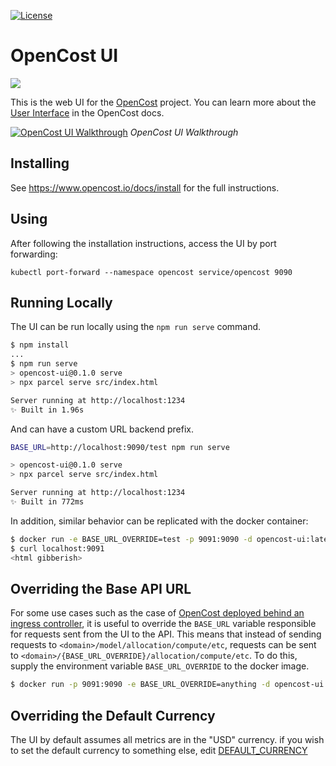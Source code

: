 [![License](https://img.shields.io/badge/License-Apache%202.0-blue.svg)](https://opensource.org/licenses/Apache-2.0)

# OpenCost UI

<img src="./opencost-header.png"/>

This is the web UI for the [OpenCost](http://github.com/opencost/opencost) project. You can learn more about the [User Interface](https://www.opencost.io/docs/installation/ui) in the OpenCost docs.

[![OpenCost UI Walkthrough](./ui/src/thumbnail.png)](https://youtu.be/lCP4Ci9Kcdg)
*OpenCost UI Walkthrough*

## Installing

See https://www.opencost.io/docs/install for the full instructions.

## Using

After following the installation instructions, access the UI by port forwarding:
```
kubectl port-forward --namespace opencost service/opencost 9090
```

## Running Locally

The UI can be run locally using the `npm run serve` command.

```sh
$ npm install
...
$ npm run serve
> opencost-ui@0.1.0 serve
> npx parcel serve src/index.html

Server running at http://localhost:1234
✨ Built in 1.96s
```

And can have a custom URL backend prefix.

```sh
BASE_URL=http://localhost:9090/test npm run serve

> opencost-ui@0.1.0 serve
> npx parcel serve src/index.html

Server running at http://localhost:1234
✨ Built in 772ms
```

In addition, similar behavior can be replicated with the docker container:

```sh
$ docker run -e BASE_URL_OVERRIDE=test -p 9091:9090 -d opencost-ui:latest
$ curl localhost:9091
<html gibberish>
```

## Overriding the Base API URL

For some use cases such as the case of [OpenCost deployed behind an ingress controller](https://github.com/opencost/opencost/issues/1677), it is useful to override the `BASE_URL` variable responsible for requests sent from the UI to the API.  This means that instead of sending requests to `<domain>/model/allocation/compute/etc`, requests can be sent to `<domain>/{BASE_URL_OVERRIDE}/allocation/compute/etc`.  To do this, supply the environment variable `BASE_URL_OVERRIDE` to the docker image.

```sh
$ docker run -p 9091:9090 -e BASE_URL_OVERRIDE=anything -d opencost-ui:latest
```

## Overriding the Default Currency

The UI by default assumes all metrics are in the "USD" currency. if you wish to set the default currency to something else, edit [DEFAULT_CURRENCY](src\constants\defaults.js)